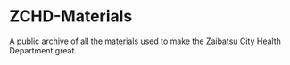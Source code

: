 # ZCHD-Materials
A public archive of all the materials used to make the Zaibatsu City Health Department great. 

